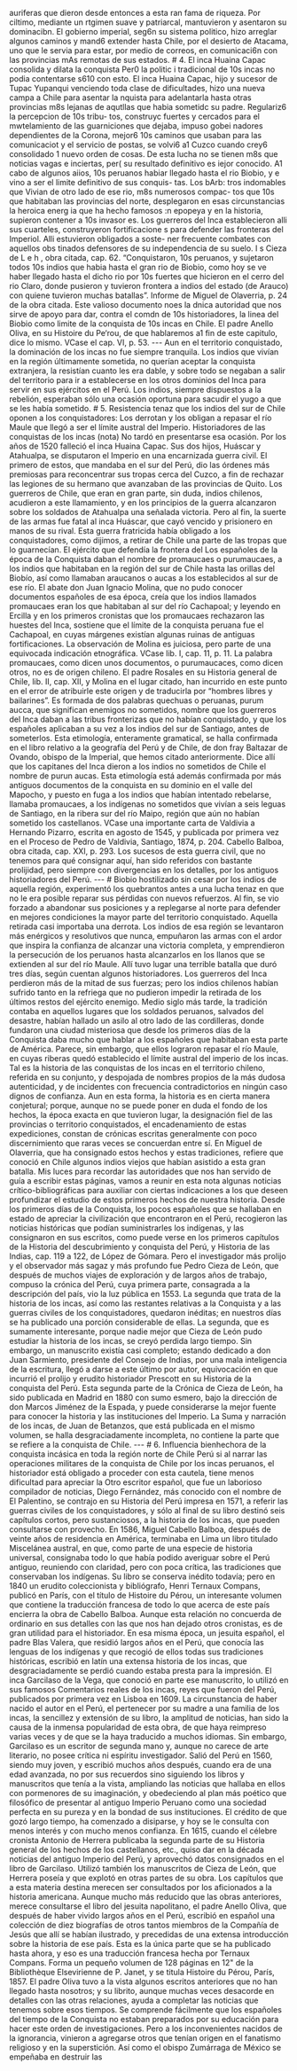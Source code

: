 auriferas que dieron desde entonces a esta ran fama de riqueza. Por ciltimo, mediante un rtgimen suave y patriarcal, mantuvieron y asentaron su dominacibn. El gobierno imperial, seg6n su sistema politico, hizo arreglar algunos caminos y mand6 extender hasta Chile, por el desierto de Atacama, uno que le servia para estar, por medio de correos, en comunicaci6n con las provincias mAs remotas de sus estados. # 4. El inca Huaina Capac consolida y dilata la conquista Per0 la politic i tradicional de 10s incas no podia contentarse s610 con esto. El inca Huaina Capac, hijo y sucesor de Tupac Yupanqui venciendo toda clase de dificultades, hizo una nueva campa a Chile para asentar la nquista para adelantarla hasta otras provincias m8s lejanas de aqutllas que habia sometidc su padre. Regulariz6 la percepcion de 10s tribu- tos, construyc fuertes y cercados para el mwtelamiento de las guarniciones que dejaba, impuso gobei nadores dependientes de la Corona, mejor6 10s caminos que usaban para las comunicaciot y el servicio de postas, se volvi6 a1 Cuzco cuando crey6 consolidado 1 nuevo orden de cosas. De esta lucha no se tienen m8s que noticias vagas e inciertas, per( su resultado definitivo es iejor conocido. A1 cabo de algunos aiios, 10s peruanos habiar llegado hasta el rio Biobio, y e vino a ser el limite definitivo de sus conquis- tas. Los bArb: tros indomables que Vivian de otro lado de ese rio, m8s numerosos compac- tos que 10s que habitaban las provincias del norte, desplegaron en esas circunstancias la heroica energ ia que ha hecho famosos :n epopeya y en la historia, supieron contener a 10s invasor es. Los guerreros del Inca establecieron alli sus cuarteles, construyeron fortificacione s para defender las fronteras del Imperiol. Alli estuvieron obligados a soste- ner frecuente combates con aquellos obs tinados defensores de su independencia de su suelo. I s Cieza de L e h , obra citada, cap. 62. “Conquistaron, 10s peruanos, y sujetaron todos 10s indios que habia hasta el gran rio de Biobio, como hoy se ve haber llegado hasta el dicho rio por 10s fuertes que hicieron en el cerro del rio Claro, donde pusieron y tuvieron frontera a indios del estado (de Arauco) con quiene tuvieron muchas batallas”. Informe de Miguel de Olaverria, p. 24 de la obra citada. Este valioso documento noes la dnica autoridad que nos sirve de apoyo para dar, contra el comdn de 10s historiadores, la linea del Biobio como limite de la conquista de 10s incas en Chile. El padre Anello Oliva, en su Histoire du Pe‘rou, de que hablaremos a1 fin de este capitulo, dice lo mismo. VCase el cap. VI, p. 53. --- Aun en el territorio conquistado, la dominación de los incas no fue siempre tranquila. Los indios que vivían en la región últimamente sometida, no querían aceptar la conquista extranjera, la resistían cuanto les era dable, y sobre todo se negaban a salir del territorio para ir a establecerse en los otros dominios del Inca para servir en sus ejércitos en el Perú. Los indios, siempre dispuestos a la rebelión, esperaban sólo una ocasión oportuna para sacudir el yugo a que se les había sometido. # 5. Resistencia tenaz que los indios del sur de Chile oponen a los conquistadores: Los derrotan y los obligan a repasar el río Maule que llegó a ser el límite austral del Imperio. Historiadores de las conquistas de los incas (nota) No tardó en presentarse esa ocasión. Por los años de 1520 falleció el inca Huaina Capac. Sus dos hijos, Huáscar y Atahualpa, se disputaron el Imperio en una encarnizada guerra civil. El primero de estos, que mandaba en el sur del Perú, dio las órdenes más premiosas para reconcentrar sus tropas cerca del Cuzco, a fin de rechazar las legiones de su hermano que avanzaban de las provincias de Quito. Los guerreros de Chile, que eran en gran parte, sin duda, indios chilenos, acudieron a este llamamiento, y en los principios de la guerra alcanzaron sobre los soldados de Atahualpa una señalada victoria. Pero al fin, la suerte de las armas fue fatal al inca Huáscar, que cayó vencido y prisionero en manos de su rival. Esta guerra fratricida había obligado a los conquistadores, como dijimos, a retirar de Chile una parte de las tropas que lo guarnecían. El ejército que defendía la frontera del Los españoles de la época de la Conquista daban el nombre de promaucaes o purumaucaes, a los indios que habitaban en la región del sur de Chile hasta las orillas del Biobío, así como llamaban araucanos o aucas a los establecidos al sur de ese río. El abate don Juan Ignacio Molina, que no pudo conocer documentos españoles de esa época, creía que los indios llamados promaucaes eran los que habitaban al sur del río Cachapoal; y leyendo en Ercilla y en los primeros cronistas que los promaucaes rechazaron las huestes del Inca, sostiene que el límite de la conquista peruana fue el Cachapoal, en cuyas márgenes existían algunas ruinas de antiguas fortificaciones. La observación de Molina es juiciosa, pero parte de una equivocada indicación etnográfica. VCase lib. I, cap. 11, p. 11. La palabra promaucaes, como dicen unos documentos, o purumaucaces, como dicen otros, no es de origen chileno. El padre Rosales en su Historia general de Chile, lib. II, cap. XII, y Molina en el lugar citado, han incurrido en este punto en el error de atribuirle este origen y de traducirla por “hombres libres y bailarines”. Es formada de dos palabras quechuas o peruanas, purum aucca, que significan enemigos no sometidos, nombre que los guerreros del Inca daban a las tribus fronterizas que no habían conquistado, y que los españoles aplicaban a su vez a los indios del sur de Santiago, antes de someterlos. Esta etimología, enteramente gramatical, se halla confirmada en el libro relativo a la geografía del Perú y de Chile, de don fray Baltazar de Ovando, obispo de la Imperial, que hemos citado anteriormente. Dice allí que los capitanes del Inca dieron a los indios no sometidos de Chile el nombre de purun aucas. Esta etimología está además confirmada por más antiguos documentos de la conquista en su dominio en el valle del Mapocho, y puesto en fuga a los indios que habían intentado rebelarse, llamaba promaucaes, a los indígenas no sometidos que vivían a seis leguas de Santiago, en la ribera sur del río Maipo, región que aún no habían sometido los castellanos. VCase una importante carta de Valdivia a Hernando Pizarro, escrita en agosto de 1545, y publicada por primera vez en el Proceso de Pedro de Valdivia, Santiago, 1874, p. 204. Cabello Balboa, obra citada, cap. XXI, p. 293. Los sucesos de esta guerra civil, que no tenemos para qué consignar aquí, han sido referidos con bastante prolijidad, pero siempre con divergencias en los detalles, por los antiguos historiadores del Perú. --- # Biobio hostilizado sin cesar por los indios de aquella región, experimentó los quebrantos antes a una lucha tenaz en que no le era posible reparar sus pérdidas con nuevos refuerzos. Al fin, se vio forzado a abandonar sus posiciones y a replegarse al norte para defender en mejores condiciones la mayor parte del territorio conquistado. Aquella retirada casi importaba una derrota. Los indios de esa región se levantaron más enérgicos y resolutivos que nunca, empuñaron las armas con el ardor que inspira la confianza de alcanzar una victoria completa, y emprendieron la persecución de los peruanos hasta alcanzarlos en los llanos que se extienden al sur del río Maule. Allí tuvo lugar una terrible batalla que duró tres días, según cuentan algunos historiadores. Los guerreros del Inca perdieron más de la mitad de sus fuerzas; pero los indios chilenos habían sufrido tanto en la refriega que no pudieron impedir la retirada de los últimos restos del ejército enemigo. Medio siglo más tarde, la tradición contaba en aquellos lugares que los soldados peruanos, salvados del desastre, habían hallado un asilo al otro lado de las cordilleras, donde fundaron una ciudad misteriosa que desde los primeros días de la Conquista daba mucho que hablar a los españoles que habitaban esta parte de América. Parece, sin embargo, que ellos lograron repasar el río Maule, en cuyas riberas quedó establecido el límite austral del imperio de los incas. Tal es la historia de las conquistas de los incas en el territorio chileno, referida en su conjunto, y despojada de nombres propios de la más dudosa autenticidad, y de incidentes con frecuencia contradictorios en ningún caso dignos de confianza. Aun en esta forma, la historia es en cierta manera conjetural; porque, aunque no se puede poner en duda el fondo de los hechos, la época exacta en que tuvieron lugar, la designación fiel de las provincias o territorio conquistados, el encadenamiento de estas expediciones, constan de crónicas escritas generalmente con poco discernimiento que raras veces se concuerdan entre sí. En Miguel de Olaverria, que ha consignado estos hechos y estas tradiciones, refiere que conoció en Chile algunos indios viejos que habían asistido a esta gran batalla. Mis luces para recordar las autoridades que nos han servido de guía a escribir estas páginas, vamos a reunir en esta nota algunas noticias crítico-bibliográficas para auxiliar con ciertas indicaciones a los que deseen profundizar el estudio de estos primeros hechos de nuestra historia. Desde los primeros días de la Conquista, los pocos españoles que se hallaban en estado de apreciar la civilización que encontraron en el Perú, recogieron las noticias históricas que podían suministrarles los indígenas, y las consignaron en sus escritos, como puede verse en los primeros capítulos de la Historia del descubrimiento y conquista del Perú, y Historia de las Indias, cap. 119 a 122, de López de Gómara. Pero el investigador más prolijo y el observador más sagaz y más profundo fue Pedro Cieza de León, que después de muchos viajes de exploración y de largos años de trabajo, compuso la crónica del Perú, cuya primera parte, consagrada a la descripción del país, vio la luz pública en 1553. La segunda que trata de la historia de los incas, así como las restantes relativas a la Conquista y a las guerras civiles de los conquistadores, quedaron inéditas; en nuestros días se ha publicado una porción considerable de ellas. La segunda, que es sumamente interesante, porque nadie mejor que Cieza de León pudo estudiar la historia de los incas, se creyó perdida largo tiempo. Sin embargo, un manuscrito existía casi completo; estando dedicado a don Juan Sarmiento, presidente del Consejo de Indias, por una mala inteligencia de la escritura, llegó a darse a este último por autor, equivocación en que incurrió el prolijo y erudito historiador Prescott en su Historia de la conquista del Perú. Esta segunda parte de la Crónica de Cieza de León, ha sido publicada en Madrid en 1880 con sumo esmero, bajo la dirección de don Marcos Jiménez de la Espada, y puede considerarse la mejor fuente para conocer la historia y las instituciones del Imperio. La Suma y narración de los incas, de Juan de Betanzos, que está publicada en el mismo volumen, se halla desgraciadamente incompleta, no contiene la parte que se refiere a la conquista de Chile. --- # 6. Influencia bienhechora de la conquista incásica en toda la región norte de Chile Perú si al narrar las operaciones militares de la conquista de Chile por los incas peruanos, el historiador está obligado a proceder con esta cautela, tiene menos dificultad para apreciar la Otro escritor español, que fue un laborioso compilador de noticias, Diego Fernández, más conocido con el nombre de El Palentino, se contrajo en su Historia del Perú impresa en 1571, a referir las guerras civiles de los conquistadores, y sólo al final de su libro destinó seis capítulos cortos, pero sustanciosos, a la historia de los incas, que pueden consultarse con provecho. En 1586, Miguel Cabello Balboa, después de veinte años de residencia en América, terminaba en Lima un libro titulado Miscelánea austral, en que, como parte de una especie de historia universal, consignaba todo lo que había podido averiguar sobre el Perú antiguo, reuniendo con claridad, pero con poca crítica, las tradiciones que conservaban los indígenas. Su libro se conserva inédito todavía; pero en 1840 un erudito coleccionista y bibliógrafo, Henri Ternaux Compans, publicó en París, con el título de Histoire du Pérou, un interesante volumen que contiene la traducción francesa de todo lo que acerca de este país encierra la obra de Cabello Balboa. Aunque esta relación no concuerda de ordinario en sus detalles con las que nos han dejado otros cronistas, es de gran utilidad para el historiador. En esa misma época, un jesuita español, el padre Blas Valera, que residió largos años en el Perú, que conocía las lenguas de los indígenas y que recogió de ellos todas sus tradiciones históricas, escribió en latín una extensa historia de los incas, que desgraciadamente se perdió cuando estaba presta para la impresión. El inca Garcilaso de la Vega, que conoció en parte ese manuscrito, lo utilizó en sus famosos Comentarios reales de los incas, reyes que fueron del Perú, publicados por primera vez en Lisboa en 1609. La circunstancia de haber nacido el autor en el Perú, el pertenecer por su madre a una familia de los incas, la sencillez y extensión de su libro, la amplitud de noticias, han sido la causa de la inmensa popularidad de esta obra, de que haya reimpreso varias veces y de que se la haya traducido a muchos idiomas. Sin embargo, Garcilaso es un escritor de segunda mano y, aunque no carece de arte literario, no posee crítica ni espíritu investigador. Salió del Perú en 1560, siendo muy joven, y escribió muchos años después, cuando era de una edad avanzada, no por sus recuerdos sino siguiendo los libros y manuscritos que tenía a la vista, ampliando las noticias que hallaba en ellos con pormenores de su imaginación, y obedeciendo al plan más poético que filosófico de presentar al antiguo Imperio Peruano como una sociedad perfecta en su pureza y en la bondad de sus instituciones. El crédito de que gozó largo tiempo, ha comenzado a disiparse, y hoy se le consulta con menos interés y con mucho menos confianza. En 1615, cuando el célebre cronista Antonio de Herrera publicaba la segunda parte de su Historia general de los hechos de los castellanos, etc., quiso dar en la década noticias del antiguo Imperio del Perú, y aprovechó datos consignados en el libro de Garcilaso. Utilizó también los manuscritos de Cieza de León, que Herrera poseía y que explotó en otras partes de su obra. Los capítulos que a esta materia destina merecen ser consultados por los aficionados a la historia americana. Aunque mucho más reducido que las obras anteriores, merece consultarse el libro del jesuita napolitano, el padre Anello Oliva, que después de haber vivido largos años en el Perú, escribió en español una colección de diez biografías de otros tantos miembros de la Compañía de Jesús que allí se habían ilustrado, y precedidas de una extensa introducción sobre la historia de ese país. Esta es la única parte que se ha publicado hasta ahora, y eso es una traducción francesa hecha por Ternaux Compans. Forma un pequeño volumen de 128 páginas en 12" de la Bibliothèque Elsevirienne de P. Janet, y se titula Histoire du Pérou, París, 1857. El padre Oliva tuvo a la vista algunos escritos anteriores que no han llegado hasta nosotros; y su librito, aunque muchas veces desacorde en detalles con las otras relaciones, ayuda a completar las noticias que tenemos sobre esos tiempos. Se comprende fácilmente que los españoles del tiempo de la Conquista no estaban preparados por su educación para hacer este orden de investigaciones. Pero a los inconvenientes nacidos de la ignorancia, vinieron a agregarse otros que tenían origen en el fanatismo religioso y en la superstición. Así como el obispo Zumárraga de México se empeñaba en destruir las
